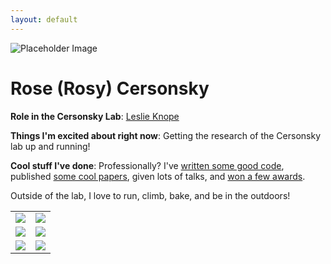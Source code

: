 ```yaml
---
layout: default
---
```


<!-- Replace `example_student` with your name -->
<img src="/website/assets/img/rose_(rosy)_cersonsky.jpg" alt="Placeholder Image" class="center" style="max-width: 100%">

<!-- Replace `Example Student` with your name and include your start date-->
# **Rose (Rosy) Cersonsky**

<!-- Choose your title -- feel free to be professionally silly -->
**Role in the Cersonsky Lab**: <a href="https://en.wikipedia.org/wiki/Leslie_Knope">Leslie Knope</a>

<!-- Name at least one research topic amongst this list -->
**Things I'm excited about right now**: Getting the research of the Cersonsky lab up and running! 

<!-- Ultimately, we'll use this section to
     include papers and talks, and contributions
     But for now put whatever you want -->
**Cool stuff I've done**:
Professionally? I've <a href="github.com/rosecers">written some good code</a>, published <a href="https://scholar.google.com/citations?user=B2cyV70AAAAJ&hl=en">some cool papers</a>, given lots of talks, and <a href="https://sites.psu.edu/2021colloids/victor-k-lamer-award/">won a few awards</a>. 

Outside of the lab, I love to run, climb, bake, and be in the outdoors! 

<!-- If you have photos you would like to exhibit,
     save them as `/assets/member_images/your_name_photo_#.png`
     and replace example_student below -->

|      |      |
|:----:|:----:|
|![](/website/assets/img/rose_cersonsky_1.png) | ![](/website/assets/img/rose_cersonsky_2.png) |
|![](/website/assets/img/rose_cersonsky_3.jpg) | ![](/website/assets/img/rose_cersonsky_4.jpg) |
|![](/website/assets/img/rose_cersonsky_5.jpg) | ![](/website/assets/img/rose_cersonsky_6.jpg) | 




